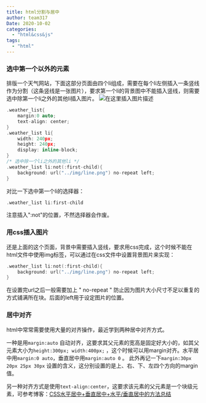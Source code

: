 ```yaml
---
title: html分割与居中
author: team317
Date: 2020-10-02
categories:  
  - "html&css&js"
tags:  
  - "html"
---
```



### 选中第一个以外的元素
排版一个天气网站，下面这部分页面由四个li组成，需要在每个li左侧插入一条竖线作为分割（这条竖线是一张图片），要求第一个li的背景图中不能插入竖线，则需要选中除第一个li之外的其他li插入图片。
![在这里插入图片描述](https://img-blog.csdnimg.cn/20201002094047860.png?x-oss-process=image/watermark,type_ZmFuZ3poZW5naGVpdGk,shadow_10,text_aHR0cHM6Ly9ibG9nLmNzZG4ubmV0L0dvZE5vdEFNZW4=,size_16,color_FFFFFF,t_70#pic_center)
<!--more-->

```c
.weather_list{
    margin:0 auto;
    text-align: center;
}
.weather_list li{
    width: 240px;
    height: 240px;
    display: inline-block;
}
/* 选中除一个li之外的其他li */
.weather_list li:not(:first-child){  
    background: url("../img/line.png") no-repeat left;
}
```
对比一下选中第一个li的选择器：
```c
.weather_list li:first-child
```
注意插入":not"的位置，不然选择器会作废。

### 用css插入图片
还是上面的这个页面，背景中需要插入竖线，要求用css完成，这个时候不能在html文件中使用img标签，可以通过在css文件中设置背景图片来实现：
```c
.weather_list li:not(:first-child){  
    background: url("../img/line.png") no-repeat left;
}
```
在设置完url之后一般需要加上 " no-repeat " 防止因为图片大小尺寸不足以重复的方式铺满所在块。后面的left用于设定图片的位置。

### 居中对齐
html中常常需要使用大量的对齐操作，最近学到两种居中对齐方式。

一种是用`margin:auto` 自动对齐，这要求其父元素的宽高是固定好大小的，如其父元素大小为`height:300px; width:400px;` ，这个时候可以用margin对齐。水平居中用`margin:0 auto`，垂直居中用`margin:auto 0` 。
此外再记一下`margin:30px 20px 25px 30px` 设置的含义，这分别设置的是上、右、下、左四个方向的margin值。

另一种对齐方式是使用`text-align:center`，这要求该元素的父元素是一个块级元素，可参考博客：[CSS水平居中+垂直居中+水平/垂直居中的方法总结](https://blog.csdn.net/weixin_37580235/article/details/82317240#%E6%B0%B4%E5%B9%B3%E5%B1%85%E4%B8%AD%C2%A0)